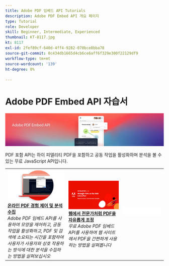 ```yaml
---
title: Adobe PDF 임베드 API Tutorials
description: Adobe PDF Embed API 개요 페이지
type: Tutorial
role: Developer
skill: Beginner, Intermediate, Experienced
thumbnail: KT-8117.jpg
kt: 8117
exl-id: 2fef89cf-640d-4ff4-9282-070bce8bba78
source-git-commit: 0c434db1665d4cb6ce6aff6f329e300f22129df9
workflow-type: tm+mt
source-wordcount: '139'
ht-degree: 0%

---
```


# Adobe PDF Embed API 자습서

![PDF 포함 API 배너](../assets/pdfembedhero.jpg)

PDF 포함 API는 하이 피델리티 PDF을 포함하고 공동 작업을 활성화하며 분석을 볼 수 있는 무료 JavaScript API입니다.

<table style="table-layout:fixed">
<tr>
 <td>
   <a href="controlpdfexperience.md">
      <img alt="온라인 PDF 경험 제어 및 분석 수집" src="assets/ControlPDF_thumb.png" />
   </a>
    <div>
   <a href="controlpdfexperience.md"><strong>온라인 PDF 경험 제어 및 분석 수집</strong></a>
    </div>
    <em>Adobe PDF 임베드 API를 사용하여 모양을 제어하고, 공동 작업을 활성화하고, PDF 및 검색에 소요되는 시간을 포함하여 사용자가 사용자와 상호 작용하는 방식에 대한 분석을 수집하는 방법을 살펴보십시오</em>
    <br>
  </td>
  <td>
   <a href="https://experienceleague.adobe.com/docs/adobe-developers-live-events/events/2021/oct2021/pdf-embed-api.html">
      <img alt="웹에서 전문가처럼 PDF을 자유롭게 조정" src="assets/Wrangle_1280.png" />
   </a>
    <div>
   <a href="https://experienceleague.adobe.com/docs/adobe-developers-live-events/events/2021/oct2021/pdf-embed-api.html"><strong>웹에서 전문가처럼 PDF을 자유롭게 조정</strong></a>
    </div>
    <em>무료 Adobe PDF 임베드 API를 사용하여 웹 사이트에서 PDF을 간편하게 사용하는 방법을 살펴봅니다</em>
    <br>
  </td>
  <td>
    <img alt="스페이서" src="../assets/WhiteBanner_Placeholder.png" />
    <div>
    <br>
  </td>
</tr>
</table>

